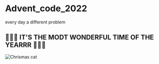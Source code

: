 # Advent_code_2022
every day a different problem

## 🎄🎄🎄 IT'S THE MODT WONDERFUL TIME OF THE YEARRR 🎄🎄🎄

![Chrismas cat](https://images.pexels.com/photos/236587/pexels-photo-236587.jpeg?auto=compress&cs=tinysrgb&dpr=1&w=500)
